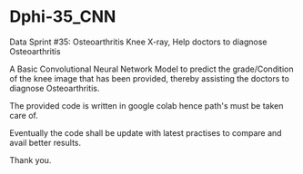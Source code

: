 # Dphi-35_CNN
Data Sprint #35: Osteoarthritis Knee X-ray,  Help doctors to diagnose Osteoarthritis

A Basic Convolutional Neural Network Model to predict the grade/Condition of the knee image that has been provided, thereby assisting the doctors to diagnose Osteoarthritis. 

The provided code is written in google colab hence path's must be taken care of.

Eventually the code shall be update with latest practises to compare and avail better results.

Thank you.

